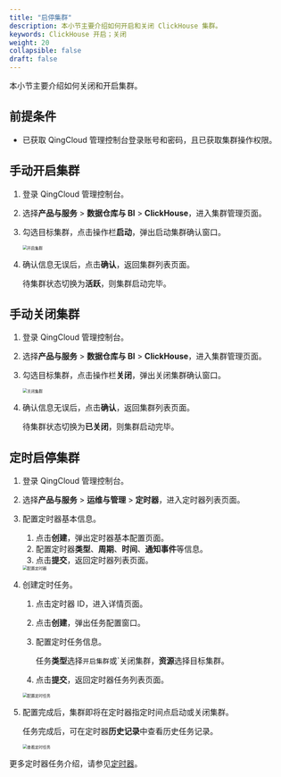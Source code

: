 ```yaml
---
title: "启停集群"
description: 本小节主要介绍如何开启和关闭 ClickHouse 集群。 
keywords: ClickHouse 开启；关闭
weight: 20
collapsible: false
draft: false
---
```




本小节主要介绍如何关闭和开启集群。

## 前提条件

- 已获取 QingCloud 管理控制台登录账号和密码，且已获取集群操作权限。

## 手动开启集群

1. 登录 QingCloud 管理控制台。
2. 选择**产品与服务** > **数据仓库与 BI** > **ClickHouse**，进入集群管理页面。
3. 勾选目标集群，点击操作栏**启动**，弹出启动集群确认窗口。

   <img src="../../../_images/running_cluster.png" alt="开启集群" style="zoom:50%;" />

4. 确认信息无误后，点击**确认**，返回集群列表页面。

   待集群状态切换为**活跃**，则集群启动完毕。

## 手动关闭集群

1. 登录 QingCloud 管理控制台。
2. 选择**产品与服务** > **数据仓库与 BI** > **ClickHouse**，进入集群管理页面。
3. 勾选目标集群，点击操作栏**关闭**，弹出关闭集群确认窗口。

   <img src="../../../_images/off_cluster.png" alt="关闭集群" style="zoom:50%;" />

4. 确认信息无误后，点击**确认**，返回集群列表页面。

   待集群状态切换为**已关闭**，则集群启动完毕。

## 定时启停集群

1. 登录 QingCloud 管理控制台。
2. 选择**产品与服务** > **运维与管理** > **定时器**，进入定时器列表页面。
3. 配置定时器基本信息。
   
   1. 点击**创建**，弹出定时器基本配置页面。
   2. 配置定时器**类型**、**周期**、**时间**、**通知事件**等信息。
   3. 点击**提交**，返回定时器列表页面。

    <img src="../../../_images/timer.png" alt="配置定时器" style="zoom:50%;" />

4. 创建定时任务。
   
   1. 点击定时器 ID，进入详情页面。
   2. 点击**创建**，弹出任务配置窗口。
   3. 配置定时任务信息。
   
      任务**类型**选择`开启集群`或`关闭集群，**资源**选择目标集群。

   4. 点击**提交**，返回定时器任务列表页面。
   
   <img src="../../../_images/timer_task.png" alt="配置定时任务" style="zoom:50%;" />

5. 配置完成后，集群即将在定时器指定时间点启动或关闭集群。

   任务完成后，可在定时器**历史记录**中查看历史任务记录。
 
   <img src="../../../_images/timer_task_list.png" alt="查看定时任务" style="zoom:50%;" />

更多定时器任务介绍，请参见[定时器](../../../../../operation/tools/manual/scheduler/)。
